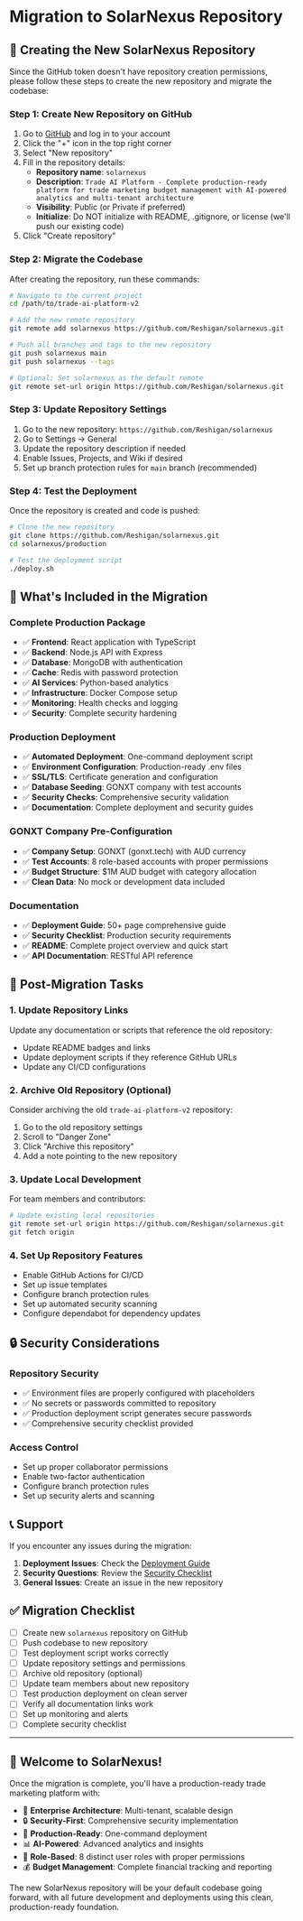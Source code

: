 # Migration to SolarNexus Repository

## 🚀 Creating the New SolarNexus Repository

Since the GitHub token doesn't have repository creation permissions, please follow these steps to create the new repository and migrate the codebase:

### Step 1: Create New Repository on GitHub

1. Go to [GitHub](https://github.com) and log in to your account
2. Click the "+" icon in the top right corner
3. Select "New repository"
4. Fill in the repository details:
   - **Repository name**: `solarnexus`
   - **Description**: `Trade AI Platform - Complete production-ready platform for trade marketing budget management with AI-powered analytics and multi-tenant architecture`
   - **Visibility**: Public (or Private if preferred)
   - **Initialize**: Do NOT initialize with README, .gitignore, or license (we'll push our existing code)
5. Click "Create repository"

### Step 2: Migrate the Codebase

After creating the repository, run these commands:

```bash
# Navigate to the current project
cd /path/to/trade-ai-platform-v2

# Add the new remote repository
git remote add solarnexus https://github.com/Reshigan/solarnexus.git

# Push all branches and tags to the new repository
git push solarnexus main
git push solarnexus --tags

# Optional: Set solarnexus as the default remote
git remote set-url origin https://github.com/Reshigan/solarnexus.git
```

### Step 3: Update Repository Settings

1. Go to the new repository: `https://github.com/Reshigan/solarnexus`
2. Go to Settings → General
3. Update the repository description if needed
4. Enable Issues, Projects, and Wiki if desired
5. Set up branch protection rules for `main` branch (recommended)

### Step 4: Test the Deployment

Once the repository is created and code is pushed:

```bash
# Clone the new repository
git clone https://github.com/Reshigan/solarnexus.git
cd solarnexus/production

# Test the deployment script
./deploy.sh
```

## 🔧 What's Included in the Migration

### Complete Production Package
- ✅ **Frontend**: React application with TypeScript
- ✅ **Backend**: Node.js API with Express
- ✅ **Database**: MongoDB with authentication
- ✅ **Cache**: Redis with password protection
- ✅ **AI Services**: Python-based analytics
- ✅ **Infrastructure**: Docker Compose setup
- ✅ **Monitoring**: Health checks and logging
- ✅ **Security**: Complete security hardening

### Production Deployment
- ✅ **Automated Deployment**: One-command deployment script
- ✅ **Environment Configuration**: Production-ready .env files
- ✅ **SSL/TLS**: Certificate generation and configuration
- ✅ **Database Seeding**: GONXT company with test accounts
- ✅ **Security Checks**: Comprehensive security validation
- ✅ **Documentation**: Complete deployment and security guides

### GONXT Company Pre-Configuration
- ✅ **Company Setup**: GONXT (gonxt.tech) with AUD currency
- ✅ **Test Accounts**: 8 role-based accounts with proper permissions
- ✅ **Budget Structure**: $1M AUD budget with category allocation
- ✅ **Clean Data**: No mock or development data included

### Documentation
- ✅ **Deployment Guide**: 50+ page comprehensive guide
- ✅ **Security Checklist**: Production security requirements
- ✅ **README**: Complete project overview and quick start
- ✅ **API Documentation**: RESTful API reference

## 🎯 Post-Migration Tasks

### 1. Update Repository Links
Update any documentation or scripts that reference the old repository:
- Update README badges and links
- Update deployment scripts if they reference GitHub URLs
- Update any CI/CD configurations

### 2. Archive Old Repository (Optional)
Consider archiving the old `trade-ai-platform-v2` repository:
1. Go to the old repository settings
2. Scroll to "Danger Zone"
3. Click "Archive this repository"
4. Add a note pointing to the new repository

### 3. Update Local Development
For team members and contributors:
```bash
# Update existing local repositories
git remote set-url origin https://github.com/Reshigan/solarnexus.git
git fetch origin
```

### 4. Set Up Repository Features
- Enable GitHub Actions for CI/CD
- Set up issue templates
- Configure branch protection rules
- Set up automated security scanning
- Configure dependabot for dependency updates

## 🔒 Security Considerations

### Repository Security
- ✅ Environment files are properly configured with placeholders
- ✅ No secrets or passwords committed to repository
- ✅ Production deployment script generates secure passwords
- ✅ Comprehensive security checklist provided

### Access Control
- Set up proper collaborator permissions
- Enable two-factor authentication
- Configure branch protection rules
- Set up security alerts and scanning

## 📞 Support

If you encounter any issues during the migration:

1. **Deployment Issues**: Check the [Deployment Guide](production/DEPLOYMENT_GUIDE.md)
2. **Security Questions**: Review the [Security Checklist](production/SECURITY_CHECKLIST.md)
3. **General Issues**: Create an issue in the new repository

## ✅ Migration Checklist

- [ ] Create new `solarnexus` repository on GitHub
- [ ] Push codebase to new repository
- [ ] Test deployment script works correctly
- [ ] Update repository settings and permissions
- [ ] Archive old repository (optional)
- [ ] Update team members about new repository
- [ ] Test production deployment on clean server
- [ ] Verify all documentation links work
- [ ] Set up monitoring and alerts
- [ ] Complete security checklist

---

## 🎉 Welcome to SolarNexus!

Once the migration is complete, you'll have a production-ready trade marketing platform with:

- 🏢 **Enterprise Architecture**: Multi-tenant, scalable design
- 🔒 **Security-First**: Comprehensive security implementation
- 🚀 **Production-Ready**: One-command deployment
- 📊 **AI-Powered**: Advanced analytics and insights
- 👥 **Role-Based**: 8 distinct user roles with proper permissions
- 💰 **Budget Management**: Complete financial tracking and reporting

The new SolarNexus repository will be your default codebase going forward, with all future development and deployments using this clean, production-ready foundation.